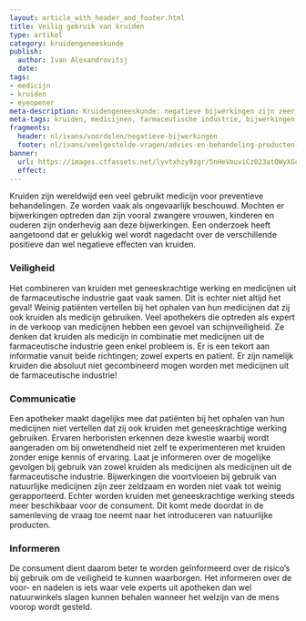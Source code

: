 ```yaml
---
layout: article_with_header_and_footer.html
title: Veilig gebruik van kruiden
type: artikel
category: kruidengeneeskunde
publish:
  author: Ivan Alexandrovitsj
  date: 
tags:
- medicijn
- kruiden
- eyeopener
meta-description: Kruidengeneeskunde: negatieve bijwerkingen zijn zeer zeldzaam en minder ernstig dan bij medicijnen uit de farmaceutische industrie. Maak kennis met kruidengeneeskunde in de vorm van kruidenthee, aromatherapie en supplementen.
meta-tags: kruiden, medicijnen, farmaceutische industrie, bijwerkingen, veilig, behandeling, apothekers, natuurlijke producten, zwangere vrouwen, kinderen, ouderen
fragments:
  header: nl/ivans/voordelen/negatieve-bijwerkingen
  footer: nl/ivans/veelgestelde-vragen/advies-en-behandeling-producten-ivans-herbs
banner: 
  url: https://images.ctfassets.net/lyvtxhzy9zgr/5nHeVmuviCz023atOWyXGc/8292e1d2ef8b74ef5deefbcbfe26faf0/15.png?fm=jpg&q=50
  effect:
---
```

Kruiden zijn wereldwijd een veel gebruikt medicijn voor preventieve behandelingen. Ze worden vaak als ongevaarlijk beschouwd. Mochten er bijwerkingen optreden dan zijn vooral zwangere vrouwen, kinderen en ouderen zijn onderhevig aan deze bijwerkingen. Een onderzoek heeft aangetoond dat er gelukkig wel wordt nagedacht over de verschillende positieve dan wel negatieve effecten van kruiden.

### Veiligheid
Het combineren van kruiden met geneeskrachtige werking en medicijnen uit de farmaceutische industrie gaat vaak samen. Dit is echter niet altijd het geval! Weinig patiënten vertellen bij het ophalen van hun medicijnen dat zij ook kruiden als medicijn gebruiken. Veel apothekers die optreden als expert in de verkoop van medicijnen hebben een gevoel van schijnveiligheid. Ze denken dat kruiden als medicijn in combinatie met medicijnen uit de farmaceutische industrie geen enkel probleem is. Er is een tekort aan informatie vanuit beide richtingen; zowel experts en patient. Er zijn namelijk kruiden die absoluut niet gecombineerd mogen worden met medicijnen uit de farmaceutische industrie!

### Communicatie
Een apotheker maakt dagelijks mee dat patiënten bij het ophalen van hun medicijnen niet vertellen dat zij ook kruiden met geneeskrachtige werking gebruiken. Ervaren herboristen erkennen deze kwestie waarbij wordt aangeraden om bij onwetendheid niet zelf te experimenteren met kruiden zonder enige kennis of ervaring. Laat je informeren over de mogelijke gevolgen bij gebruik van zowel kruiden als medicijnen als medicijnen uit de farmaceutische industrie. Bijwerkingen die voortvloeien bij gebruik van natuurlijke medicijnen zijn zeer zeldzaam en worden niet vaak tot weinig gerapporteerd. Echter worden kruiden met geneeskrachtige werking steeds meer beschikbaar voor de consument. Dit komt mede doordat in de samenleving de vraag toe neemt naar het introduceren van natuurlijke producten. 

### Informeren
De consument dient daarom beter te worden geïnformeerd over de risico’s bij gebruik om de veiligheid te kunnen waarborgen. Het informeren over de voor- en nadelen is iets waar vele experts uit apotheken dan wel natuurwinkels slagen kunnen behalen wanneer het welzijn van de mens voorop wordt gesteld. 

